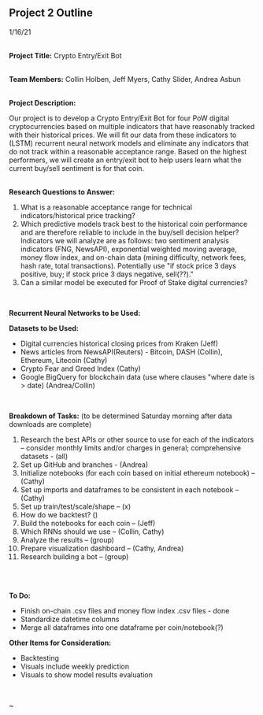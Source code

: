 ## Project 2 Outline
1/16/21 <br>
<br>


**Project Title:**  Crypto Entry/Exit Bot <br>
<br>

**Team Members:**	Collin Holben, Jeff Myers, Cathy Slider, Andrea Asbun<br>
<br>

**Project Description:**

Our project is to develop a Crypto Entry/Exit Bot for four PoW digital cryptocurrencies based on multiple indicators that have reasonably tracked with their historical prices. We will fit our data from these indicators to (LSTM) recurrent neural network models and eliminate any indicators that do not track within a reasonable acceptance range. Based on the highest performers, we will create an entry/exit bot to help users learn what the current buy/sell sentiment is for that coin.<br>
<br>

**Research Questions to Answer:**

1.	What is a reasonable acceptance range for technical indicators/historical price tracking?
2.	Which predictive models track best to the historical coin performance and are therefore reliable to include in the buy/sell decision helper? Indicators we will analyze are as follows: two sentiment analysis indicators (FNG, NewsAPI), exponential weighted moving average, money flow index, and on-chain data (mining difficulty, network fees, hash rate, total transactions). Potentially use "if stock price 3 days positive, buy; if stock price 3 days negative, sell(??)."
3. Can a similar model be executed for Proof of Stake digital currencies?<br>
<br>

**Recurrent Neural Networks to be Used:**


**Datasets to be Used:**

* Digital currencies historical closing prices from Kraken (Jeff)
* News articles from NewsAPI(Reuters) - Bitcoin, DASH (Collin), Ethereum, Litecoin (Cathy)
* Crypto Fear and Greed Index (Cathy)
* Google BigQuery for blockchain data (use where clauses "where date is > date) (Andrea/Collin)<br>
<br>

**Breakdown of Tasks:**
(to be determined Saturday morning after data downloads are complete)

1.	Research the best APIs or other source to use for each of the indicators – consider monthly limits and/or charges in general; comprehensive datasets - (all)
2.	Set up GitHub and branches - (Andrea)
3.	Initialize notebooks (for each coin based on initial ethereum notebook) – (Cathy)
4.	Set up imports and dataframes to be consistent in each notebook – (Cathy)
5.	Set up train/test/scale/shape – (x)
6. How do we backtest? ()
7.	Build the notebooks for each coin – (Jeff)
8.  Which RNNs should we use – (Collin, Cathy)
9.	Analyze the results – (group)
10.	Prepare visualization dashboard – (Cathy, Andrea)
11.	Research building a bot – (group) <br>
<br>
<br>

**To Do:**

* Finish on-chain .csv files and money flow index .csv files - done
* Standardize datetime columns 
* Merge all dataframes into one dataframe per coin/notebook(?)

**Other Items for Consideration:**

* Backtesting <br>
* Visuals include weekly prediction <br>
* Visuals to show model results evaluation <br>
<br>


~





